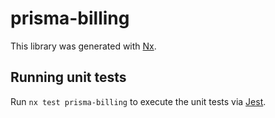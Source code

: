 # prisma-billing

This library was generated with [Nx](https://nx.dev).

## Running unit tests

Run `nx test prisma-billing` to execute the unit tests via [Jest](https://jestjs.io).
